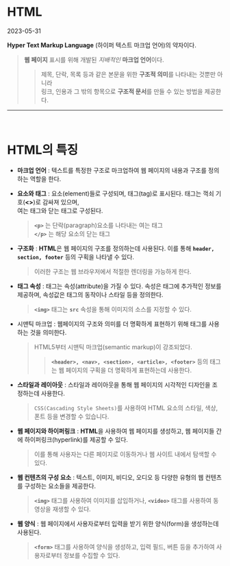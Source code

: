 # HTML

2023-05-31

**Hyper Text Markup Language** (하이퍼 텍스트 마크업 언어)의 약자이다.<br>

> **웹 페이지** 표시를 위해 개발된 _지배적인_ **마크업 언어**이다.<br>
>
> > 제목, 단락, 목록 등과 같은 본문을 위한 **구조적 의미**를 나타내는 것뿐만 아니라<br> 링크, 인용과 그 밖의 항목으로 **구조적 문서**를 만들 수 있는 방법을 제공한다.

---

<br>

# HTML의 특징

- **마크업 언어** : 텍스트를 특정한 구조로 마크업하여 웹 페이지의 내용과 구조를 정의하는 역할을 한다.

- **요소와 태그** : 요소(element)들로 구성되며, 태그(tag)로 표시된다. 태그는 꺽쇠 기호(**<>**)로 감싸져 있으며, <br> 여는 태그와 닫는 태그로 구성된다.
  > **`<p>`** 는 단락(paragraph)요소를 나타내는 여는 태그 <br> **`</p>`** 는 해당 요소의 닫는 태그
- **구조화** : **HTML**은 웹 페이지의 구조를 정의하는데 사용된다. 이를 통해 **`header, section, footer`** 등의 구획을 나타낼 수 있다.

  > 이러한 구조는 웹 브라우저에서 적절한 렌더링을 가능하게 한다.

- **태그 속성** : 태그는 속성(attribute)을 가질 수 있다. 속성은 태그에 추가적인 정보를 제공하며, 속성값은 태그의 동작이나 스타일 등을 정의한다.
  > **`<img>`** 태그는 **`src`** 속성을 통해 이미지의 소스를 지정할 수 있다.
- 시맨틱 마크업 : 웹페이지의 구조와 의미를 더 명확하게 표현하기 위해 태그를 사용하는 것을 의미한다.
  > HTML5부터 시맨틱 마크업(semantic markup)이 강조되었다.
  >
  > > **`<header>, <nav>, <section>, <article>, <footer>`** 등의 태그는 웹 페이지의 구획을 더 명확하게 표현하는데 사용한다.
- **스타일과 레이아웃** : 스타일과 레이아웃을 통해 웹 페이지의 시각적인 디자인을 조정하는데 사용한다.
  > `CSS(Cascading Style Sheets)`를 사용하여 HTML 요소의 스타일, 색상, 폰트 등을 변경할 수 있습니다.
- **웹 페이지와 하이퍼링크** : **HTML**을 사용하여 웹 페이지를 생성하고, 웹 페이지들 간에 하이퍼링크(hyperlink)를 제공할 수 있다.
  > 이를 통해 사용자는 다른 페이지로 이동하거나 웹 사이트 내에서 탐색할 수 있다.
- **웹 컨텐츠의 구성 요소** : 텍스트, 이미지, 비디오, 오디오 등 다양한 유형의 웹 컨텐츠를 구성하는 요소들을 제공한다.
  > **`<img>`** 태그를 사용하여 이미지를 삽입하거나, **`<video>`** 태그를 사용하여 동영상을 재생할 수 있다.
- **웹 양식** : 웹 페이지에서 사용자로부터 입력을 받기 위한 양식(form)을 생성하는데 사용된다.
  > **`<form>`** 태그를 사용하여 양식을 생성하고, 입력 필드, 버튼 등을 추가하여 사용자로부터 정보를 수집할 수 있다.
